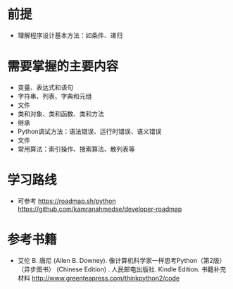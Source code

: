 # 前提
* 理解程序设计基本方法：如条件、递归
# 需要掌握的主要内容
* 变量、表达式和语句
* 字符串、列表、字典和元组
* 文件
* 类和对象、类和函数、类和方法
* 继承
* Python调试方法：语法错误、运行时错误、语义错误
* 文件
* 常用算法：索引操作、搜索算法、散列表等

# 学习路线
* 可参考 https://roadmap.sh/python https://github.com/kamranahmedse/developer-roadmap

# 参考书籍
* 艾伦 B. 唐尼 (Allen B. Downey). 像计算机科学家一样思考Python（第2版）（异步图书） (Chinese Edition) . 人民邮电出版社. Kindle Edition. 书籍补充材料 http://www.greenteapress.com/thinkpython2/code

# 